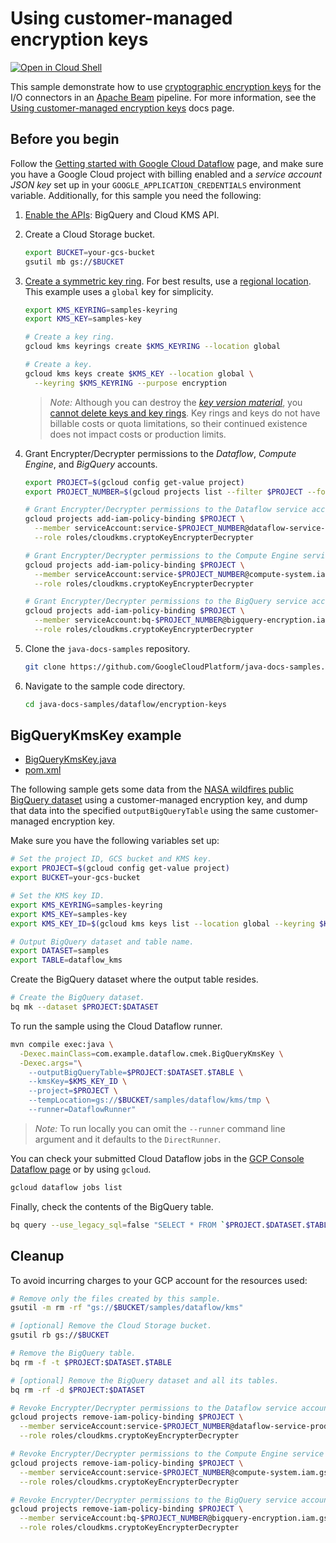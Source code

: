 # Using customer-managed encryption keys

[![Open in Cloud Shell](http://gstatic.com/cloudssh/images/open-btn.svg)](https://console.cloud.google.com/cloudshell/open?git_repo=https://github.com/GoogleCloudPlatform/java-docs-samples&page=editor&open_in_editor=dataflow/encryption-keys/README.md)

This sample demonstrate how to use
[cryptographic encryption keys](https://cloud.google.com/kms/)
for the I/O connectors in an
[Apache Beam](https://beam.apache.org) pipeline.
For more information, see the
[Using customer-managed encryption keys](https://cloud.google.com/dataflow/docs/guides/customer-managed-encryption-keys)
docs page.

## Before you begin

Follow the
[Getting started with Google Cloud Dataflow](../README.md)
page, and make sure you have a Google Cloud project with billing enabled
and a *service account JSON key* set up in your `GOOGLE_APPLICATION_CREDENTIALS` environment variable.
Additionally, for this sample you need the following:

1. [Enable the APIs](https://console.cloud.google.com/flows/enableapi?apiid=bigquery,cloudkms.googleapis.com):
   BigQuery and Cloud KMS API.

1. Create a Cloud Storage bucket.

   ```sh
   export BUCKET=your-gcs-bucket
   gsutil mb gs://$BUCKET
   ```

1. [Create a symmetric key ring](https://cloud.google.com/kms/docs/creating-keys).
   For best results, use a [regional location](https://cloud.google.com/kms/docs/locations).
   This example uses a `global` key for simplicity.

   ```sh
   export KMS_KEYRING=samples-keyring
   export KMS_KEY=samples-key

   # Create a key ring.
   gcloud kms keyrings create $KMS_KEYRING --location global

   # Create a key.
   gcloud kms keys create $KMS_KEY --location global \
     --keyring $KMS_KEYRING --purpose encryption
   ```

   > *Note:* Although you can destroy the
   > [*key version material*](https://cloud.google.com/kms/docs/destroy-restore),
   > you [cannot delete keys and key rings](https://cloud.google.com/kms/docs/object-hierarchy#lifetime).
   > Key rings and keys do not have billable costs or quota limitations,
   > so their continued existence does not impact costs or production limits.

1. Grant Encrypter/Decrypter permissions to the *Dataflow*, *Compute Engine*, and *BigQuery* accounts.

   ```sh
   export PROJECT=$(gcloud config get-value project)
   export PROJECT_NUMBER=$(gcloud projects list --filter $PROJECT --format "value(PROJECT_NUMBER)")

   # Grant Encrypter/Decrypter permissions to the Dataflow service account.
   gcloud projects add-iam-policy-binding $PROJECT \
     --member serviceAccount:service-$PROJECT_NUMBER@dataflow-service-producer-prod.iam.gserviceaccount.com \
     --role roles/cloudkms.cryptoKeyEncrypterDecrypter

   # Grant Encrypter/Decrypter permissions to the Compute Engine service account.
   gcloud projects add-iam-policy-binding $PROJECT \
     --member serviceAccount:service-$PROJECT_NUMBER@compute-system.iam.gserviceaccount.com \
     --role roles/cloudkms.cryptoKeyEncrypterDecrypter

   # Grant Encrypter/Decrypter permissions to the BigQuery service account.
   gcloud projects add-iam-policy-binding $PROJECT \
     --member serviceAccount:bq-$PROJECT_NUMBER@bigquery-encryption.iam.gserviceaccount.com \
     --role roles/cloudkms.cryptoKeyEncrypterDecrypter
   ```

1. Clone the `java-docs-samples` repository.

   ```sh
   git clone https://github.com/GoogleCloudPlatform/java-docs-samples.git
   ```

1. Navigate to the sample code directory.

   ```sh
   cd java-docs-samples/dataflow/encryption-keys
   ```

## BigQueryKmsKey example

* [BigQueryKmsKey.java](src/main/java/com/example/dataflow/cmek/BigQueryKmsKey.java)
* [pom.xml](pom.xml)

The following sample gets some data from the
[NASA wildfires public BigQuery dataset](https://console.cloud.google.com/bigquery?p=bigquery-public-data&d=nasa_wildfire&t=past_week&page=table)
using a customer-managed encryption key, and dump that data into the specified `outputBigQueryTable`
using the same customer-managed encryption key.

Make sure you have the following variables set up:

```sh
# Set the project ID, GCS bucket and KMS key.
export PROJECT=$(gcloud config get-value project)
export BUCKET=your-gcs-bucket

# Set the KMS key ID.
export KMS_KEYRING=samples-keyring
export KMS_KEY=samples-key
export KMS_KEY_ID=$(gcloud kms keys list --location global --keyring $KMS_KEYRING --filter $KMS_KEY --format "value(NAME)")

# Output BigQuery dataset and table name.
export DATASET=samples
export TABLE=dataflow_kms
```

Create the BigQuery dataset where the output table resides.

```sh
# Create the BigQuery dataset.
bq mk --dataset $PROJECT:$DATASET
```

To run the sample using the Cloud Dataflow runner.

```sh
mvn compile exec:java \
  -Dexec.mainClass=com.example.dataflow.cmek.BigQueryKmsKey \
  -Dexec.args="\
    --outputBigQueryTable=$PROJECT:$DATASET.$TABLE \
    --kmsKey=$KMS_KEY_ID \
    --project=$PROJECT \
    --tempLocation=gs://$BUCKET/samples/dataflow/kms/tmp \
    --runner=DataflowRunner"
```

> *Note:* To run locally you can omit the `--runner` command line argument and it defaults to the `DirectRunner`.

You can check your submitted Cloud Dataflow jobs in the [GCP Console Dataflow page](https://console.cloud.google.com/dataflow) or by using `gcloud`.

```sh
gcloud dataflow jobs list
```

Finally, check the contents of the BigQuery table.

```sh
bq query --use_legacy_sql=false "SELECT * FROM `$PROJECT.$DATASET.$TABLE`"
```

## Cleanup

To avoid incurring charges to your GCP account for the resources used:

```sh
# Remove only the files created by this sample.
gsutil -m rm -rf "gs://$BUCKET/samples/dataflow/kms"

# [optional] Remove the Cloud Storage bucket.
gsutil rb gs://$BUCKET

# Remove the BigQuery table.
bq rm -f -t $PROJECT:$DATASET.$TABLE

# [optional] Remove the BigQuery dataset and all its tables.
bq rm -rf -d $PROJECT:$DATASET

# Revoke Encrypter/Decrypter permissions to the Dataflow service account.
gcloud projects remove-iam-policy-binding $PROJECT \
  --member serviceAccount:service-$PROJECT_NUMBER@dataflow-service-producer-prod.iam.gserviceaccount.com \
  --role roles/cloudkms.cryptoKeyEncrypterDecrypter

# Revoke Encrypter/Decrypter permissions to the Compute Engine service account.
gcloud projects remove-iam-policy-binding $PROJECT \
  --member serviceAccount:service-$PROJECT_NUMBER@compute-system.iam.gserviceaccount.com \
  --role roles/cloudkms.cryptoKeyEncrypterDecrypter

# Revoke Encrypter/Decrypter permissions to the BigQuery service account.
gcloud projects remove-iam-policy-binding $PROJECT \
  --member serviceAccount:bq-$PROJECT_NUMBER@bigquery-encryption.iam.gserviceaccount.com \
  --role roles/cloudkms.cryptoKeyEncrypterDecrypter
```
